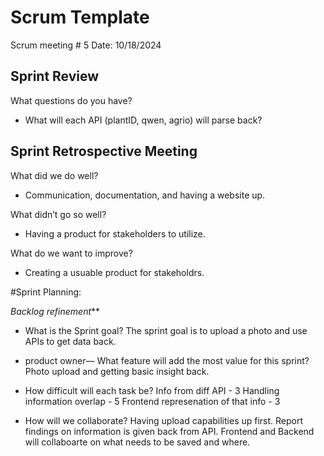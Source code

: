 # Scrum Template

Scrum meeting # 5
Date: 10/18/2024

## Sprint Review
What questions do you have? 
- What will each API (plantID, qwen, agrio) will parse back?

## Sprint Retrospective Meeting
What did we do well?
- Communication, documentation, and having a website up. 

What didn’t go so well?	
- Having a product for stakeholders to utilize. 

What do we want to improve?
- Creating a usuable product for stakeholdrs.

#Sprint Planning:

_Backlog refinement_**
- What is the Sprint goal?
The sprint goal is to upload a photo and use APIs to get data back.

- product owner— What feature will add the most value for this sprint?
Photo upload and getting basic insight back. 

- How difficult will each task be? 
Info from diff API - 3
Handling information overlap - 5
Frontend represenation of that info - 3

- How will we collaborate? 
Having upload capabilities up first.
Report findings on information is given back from API.
Frontend and Backend will collaboarte on what needs to be saved and where. 
